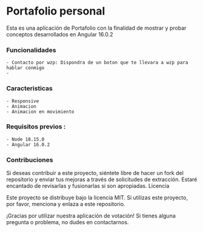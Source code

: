 # Portafolio personal
Esta es una aplicación de Portafolio con la finalidad de mostrar y probar conceptos desarrollados en Angular 16.0.2

### Funcionalidades
    - Contacto por wzp: Dispondra de un boton que te llevara a wzp para hablar conmigo
    - 
    
### Caracteristicas
    - Responsive
    - Animacion
    - Animacion en movimiento

### Requisitos previos :
    - Node 18.15.0
    - Angular 16.0.2
    
<!-- ### Instalación:
    1. Crear base de datos
        Pasos: 
            1. ingresar a http://localhost/phpmyadmin/
            2. Seleccionar Nueva (Base de datos)
            3. Ingresar nombre ej: "sistema_votacion"
            4. Pinchar boton Crear
    2. Ejecutar script SQL 
        Pasos: 
            1. Seleccionada la base de datos ingresar a la pestaña "Importar"
            2. Archivo a importar -> Examinar y seleccionar dentro del proyecto "SQL/sistema_votacion.sql"
            3. Pinchar boton Importar
    3. Clonar el repositorio con "git clone https://github.com/felipe-ortiz-developer/sistema-votacion.git"
    4. Configurar archivo de variables globales a la base de datos
        Pasos: 
            1. Abrir archivo "database.php.example"
            2. Configurar variables de conexion deacuerdo a sus necesidades
                ej: 
                    define('DB_HOST', 'localhost');
                    define('DB_USER', 'tu_usuario');
                    define('DB_PASS', 'tu_contraseña');
                    define('DB_NAME', 'sistema_votacion');
            3. Quitar la extencion ".example" el nombre del archivo -->

### Contribuciones

Si deseas contribuir a este proyecto, siéntete libre de hacer un fork del repositorio y enviar tus mejoras a través de solicitudes de extracción. Estaré encantado de revisarlas y fusionarlas si son apropiadas.
Licencia

Este proyecto se distribuye bajo la licencia MIT. Si utilizas este proyecto, por favor, menciona y enlaza a este repositorio.

¡Gracias por utilizar nuestra aplicación de votación! Si tienes alguna pregunta o problema, no dudes en contactarnos.
